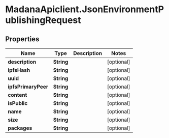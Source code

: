 # MadanaApiclient.JsonEnvironmentPublishingRequest

## Properties

Name | Type | Description | Notes
------------ | ------------- | ------------- | -------------
**description** | **String** |  | [optional] 
**ipfsHash** | **String** |  | [optional] 
**uuid** | **String** |  | [optional] 
**ipfsPrimaryPeer** | **String** |  | [optional] 
**content** | **String** |  | [optional] 
**isPublic** | **String** |  | [optional] 
**name** | **String** |  | [optional] 
**size** | **String** |  | [optional] 
**packages** | **String** |  | [optional] 


